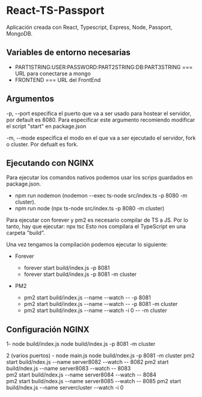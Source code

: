 # React-TS-Passport
Aplicación creada con React, Typescript, Express, Node, Passport, MongoDB.

## Variables de entorno necesarias
- PART1STRING:USER:PASSWORD:PART2STRING:DB:PART3STRING === URL para conectarse a mongo
- FRONTEND === URL del FrontEnd

## Argumentos
-p, --port especifica el puerto que va a ser usado para hostear el servidor, por default es 8080. Para especificar este argumento recomiendo modificar el script "start" en package.json

-m, --mode especifica el modo en el que va a ser ejecutado el servidor, fork o cluster. Por defualt es fork.


## Ejecutando con NGINX

Para ejecutar los comandos nativos podemos usar los scrips guardados en package.json. 
- npm run nodemon (nodemon --exec ts-node src/index.ts -p 8080 -m cluster).
- npm run node (npx ts-node src/index.ts -p 8080 -m cluster)

Para ejecutar con forever y pm2 es necesario compilar de TS a JS. Por lo tanto, hay que ejecutar: npx tsc
Esto nos compilara el TypeScript en una carpeta "build".

Una vez tengamos la compilación podemos ejecutar lo siguiente:
- Forever
  - forever start build/index.js -p 8081
  - forever start build/index.js -p 8081 -m cluster
  
- PM2
  - pm2 start build/index.js --name --watch -- -p 8081
  - pm2 start build/index.js --name --watch -- -p 8081 -m cluster
  - pm2 start build/index.js --name --watch -i 0 -- -m cluster
  
  
## Configuración NGINX 

1-  node build/index.js 
    node build/index.js -p 8081 -m cluster
   
2 (varios puertos) -  node main.js
    node build/ndex.js -p 8081 -m cluster
    pm2 start build/ndex.js --name server8082 --watch -- 8082
    pm2 start build/ndex.js --name server8083 --watch -- 8083   
    pm2 start build/ndex.js --name server8084 --watch -- 8084  
    pm2 start build/ndex.js --name server8085 --watch -- 8085 
    pm2 start build/ndex.js --name servercluster --watch -i 0 
